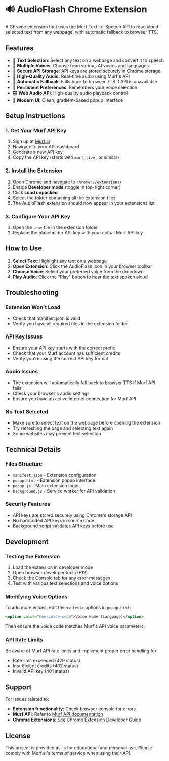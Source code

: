 # 🔊 AudioFlash Chrome Extension

A Chrome extension that uses the Murf Text-to-Speech API to read aloud selected text from any webpage, with automatic fallback to browser TTS.

## Features

- 🎯 **Text Selection**: Select any text on a webpage and convert it to speech
- 🎤 **Multiple Voices**: Choose from various AI voices and languages
- 🔐 **Secure API Storage**: API keys are stored securely in Chrome storage
- 🌊 **High-Quality Audio**: Real-time audio using Murf's API
- 🔄 **Automatic Fallback**: Falls back to browser TTS if API is unavailable
- 💾 **Persistent Preferences**: Remembers your voice selection
- 🎛️ **Web Audio API**: High-quality audio playback control
- 🎨 **Modern UI**: Clean, gradient-based popup interface

## Setup Instructions

### 1. Get Your Murf API Key

1. Sign up at [Murf.ai](https://murf.ai)
2. Navigate to your API dashboard
3. Generate a new API key
4. Copy the API key (starts with `murf_live_` or similar)

### 2. Install the Extension

1. Open Chrome and navigate to `chrome://extensions/`
2. Enable **Developer mode** (toggle in top-right corner)
3. Click **Load unpacked**
4. Select the folder containing all the extension files
5. The AudioFlash extension should now appear in your extensions list

### 3. Configure Your API Key

1. Open the `.env` file in the extension folder
2. Replace the placeholder API key with your actual Murf API key

## How to Use

1. **Select Text**: Highlight any text on a webpage
2. **Open Extension**: Click the AudioFlash icon in your browser toolbar
3. **Choose Voice**: Select your preferred voice from the dropdown
4. **Play Audio**: Click the "Play" button to hear the text spoken aloud

## Troubleshooting

### Extension Won't Load
- Check that manifest.json is valid
- Verify you have all required files in the extension folder

### API Key Issues
- Ensure your API key starts with the correct prefix
- Check that your Murf account has sufficient credits
- Verify you're using the correct API key format

### Audio Issues
- The extension will automatically fall back to browser TTS if Murf API fails
- Check your browser's audio settings
- Ensure you have an active internet connection for Murf API

### No Text Selected
- Make sure to select text on the webpage before opening the extension
- Try refreshing the page and selecting text again
- Some websites may prevent text selection

## Technical Details

### Files Structure
- `manifest.json` - Extension configuration
- `popup.html` - Extension popup interface
- `popup.js` - Main extension logic
- `background.js` - Service worker for API validation

### Security Features
- API keys are stored securely using Chrome's storage API
- No hardcoded API keys in source code
- Background script validates API keys before use

## Development

### Testing the Extension

1. Load the extension in developer mode
2. Open browser developer tools (F12)
3. Check the Console tab for any error messages
4. Test with various text selections and voice options

### Modifying Voice Options

To add more voices, edit the `<select>` options in `popup.html`:

```html
<option value="new-voice-code">Voice Name (Language)</option>
```

Then ensure the voice code matches Murf's API voice parameters.

### API Rate Limits

Be aware of Murf API rate limits and implement proper error handling for:
- Rate limit exceeded (429 status)
- Insufficient credits (402 status)  
- Invalid API key (401 status)

## Support

For issues related to:
- **Extension functionality**: Check browser console for errors
- **Murf API**: Refer to [Murf API documentation](https://docs.murf.ai/)
- **Chrome Extensions**: See [Chrome Extension Developer Guide](https://developer.chrome.com/docs/extensions/)

## License

This project is provided as-is for educational and personal use. Please comply with Murf.ai's terms of service when using their API.